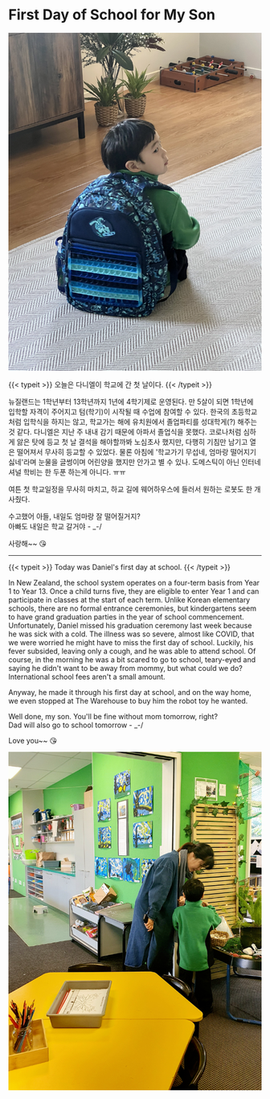 # First Day of School for My Son


![Daniel-1](daniel-1.jpeg "등교 첫 날 집을 나서기 전")

<p> {{< typeit >}}
오늘은 다니엘이 학교에 간 첫 날이다.
{{< /typeit >}} </p>

뉴질랜드는 1학년부터 13학년까지 1년에 4학기제로 운영된다. 만 5살이 되면 1학년에 입학할 자격이 주어지고 텀(학기)이 시작될 때 수업에 참여할 수 있다. 한국의 초등학교처럼 입학식을 하지는 않고, 학교가는 해에 유치원에서 졸업파티를 성대학게(?) 해주는 것 같다. 다니엘은 지난 주 내내 감기 때문에 아파서 졸업식을 못했다.  코로나처럼 심하게 앓은 탓에 등교 첫 날 결석을 해야할까봐 노심초사 했지만, 다행히 기침만 남기고 열은 떨어져서 무사히 등교할 수 있었다. 물론 아침에 '학교가기 무섭네, 엄마랑 떨어지기 싫네'라며 눈물을 글썽이며 어린양을 했지만 안가고 별 수 있나. 도메스틱이 아닌 인터네셔널 학비는 한 두푼 하는게 아니다. ㅠㅠ

여튼 첫 학교일정을 무사히 마치고, 하교 길에 웨어하우스에 들러서 원하는 로봇도 한 개 사줬다.

수고했어 아들, 내일도 엄마랑 잘 떨어질거지?  
아빠도 내일은 학교 갈거야 - _-/

사랑해~~ 😘

-------

<p> {{< typeit >}}
Today was Daniel's first day at school. 
{{< /typeit >}} </p>

In New Zealand, the school system operates on a four-term basis from Year 1 to Year 13. Once a child turns five, they are eligible to enter Year 1 and can participate in classes at the start of each term. Unlike Korean elementary schools, there are no formal entrance ceremonies, but kindergartens seem to have grand graduation parties in the year of school commencement. Unfortunately, Daniel missed his graduation ceremony last week because he was sick with a cold. The illness was so severe, almost like COVID, that we were worried he might have to miss the first day of school. Luckily, his fever subsided, leaving only a cough, and he was able to attend school. Of course, in the morning he was a bit scared to go to school, teary-eyed and saying he didn't want to be away from mommy, but what could we do? International school fees aren't a small amount. 

Anyway, he made it through his first day at school, and on the way home, we even stopped at The Warehouse to buy him the robot toy he wanted. 

Well done, my son. You'll be fine without mom tomorrow, right?   
Dad will also go to school tomorrow - _-/

Love you~~ 😘

![Daniel-2](daniel-2.jpeg "교실에서 엄마와 협상중(?)")

